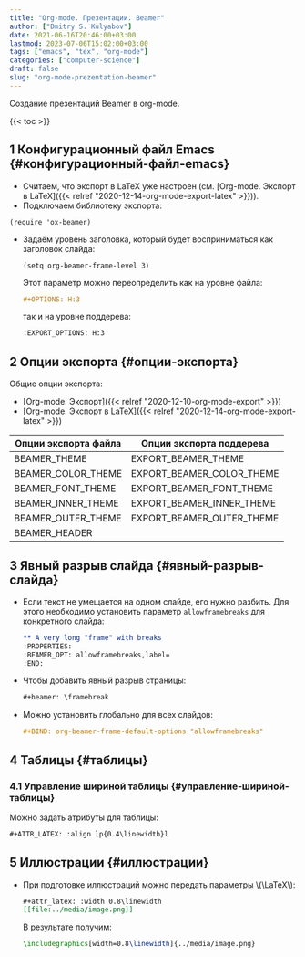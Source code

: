 ```yaml
---
title: "Org-mode. Презентации. Beamer"
author: ["Dmitry S. Kulyabov"]
date: 2021-06-16T20:46:00+03:00
lastmod: 2023-07-06T15:02:00+03:00
tags: ["emacs", "tex", "org-mode"]
categories: ["computer-science"]
draft: false
slug: "org-mode-prezentation-beamer"
---
```


Создание презентаций Beamer в org-mode.

<!--more-->

{{< toc >}}


## <span class="section-num">1</span> Конфигурационный файл Emacs {#конфигурационный-файл-emacs}

-   Считаем, что экспорт в LaTeX уже настроен (см. [Org-mode. Экспорт в LaTeX]({{< relref "2020-12-14-org-mode-export-latex" >}})).
-   Подключаем библиотеку экспорта:

<!--listend-->

```elisp
(require 'ox-beamer)
```

-   Задаём уровень заголовка, который будет восприниматься как заголовок слайда:
    ```elisp
    (setq org-beamer-frame-level 3)
    ```
    Этот параметр можно переопределить как на уровне файла:
    ```org
    #+OPTIONS: H:3
    ```
    так и на уровне поддерева:
    ```org
    :EXPORT_OPTIONS: H:3
    ```


## <span class="section-num">2</span> Опции экспорта {#опции-экспорта}

Общие опции экспорта:

-   [Org-mode. Экспорт]({{< relref "2020-12-10-org-mode-export" >}})
-   [Org-mode. Экспорт в LaTeX]({{< relref "2020-12-14-org-mode-export-latex" >}})

<a id="table--Опции экспорта для файла и поддерева"></a>

| Опции экспорта файла | Опции экспорта поддерева  |
|----------------------|---------------------------|
| BEAMER_THEME         | EXPORT_BEAMER_THEME       |
| BEAMER_COLOR_THEME   | EXPORT_BEAMER_COLOR_THEME |
| BEAMER_FONT_THEME    | EXPORT_BEAMER_FONT_THEME  |
| BEAMER_INNER_THEME   | EXPORT_BEAMER_INNER_THEME |
| BEAMER_OUTER_THEME   | EXPORT_BEAMER_OUTER_THEME |
| BEAMER_HEADER        |                           |


## <span class="section-num">3</span> Явный разрыв слайда {#явный-разрыв-слайда}

-   Если текст не умещается на одном слайде, его нужно разбить. Для этого необходимо установить параметр `allowframebreaks` для конкретного слайда:
    ```org
    ** A very long "frame" with breaks
    :PROPERTIES:
    :BEAMER_OPT: allowframebreaks,label=
    :END:
    ```
-   Чтобы добавить явный разрыв страницы:
    ```org
    #+beamer: \framebreak
    ```
-   Можно установить глобально для всех слайдов:
    ```org
    #+BIND: org-beamer-frame-default-options "allowframebreaks"
    ```


## <span class="section-num">4</span> Таблицы {#таблицы}


### <span class="section-num">4.1</span> Управление шириной таблицы {#управление-шириной-таблицы}

Можно задать атрибуты для таблицы:

```org
#+ATTR_LATEX: :align lp{0.4\linewidth}l
```


## <span class="section-num">5</span> Иллюстрации {#иллюстрации}

-   При подготовке иллюстраций можно передать параметры \\(\LaTeX\\):
    ```org
    #+attr_latex: :width 0.8\linewidth
    [[file:../media/image.png]]
    ```
    В результате получим:
    ```latex
    \includegraphics[width=0.8\linewidth]{../media/image.png}
    ```
